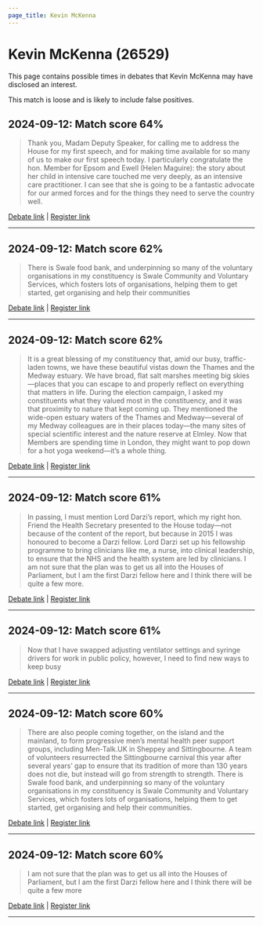```yaml
---
page_title: Kevin McKenna
---
```


# Kevin McKenna  (26529)

This page contains possible times in debates that Kevin McKenna may have disclosed an interest.

This match is loose and is likely to include false positives. 



## 2024-09-12: Match score 64%

>Thank you, Madam Deputy Speaker, for calling me to address the House for my first speech, and for making time available for so many of us to make our first speech today. I particularly congratulate the hon. Member for Epsom and Ewell (Helen Maguire): the story about her child in intensive care touched me very deeply, as an intensive care practitioner. I can see that she is going to be a fantastic advocate for our armed forces and for the things they need to serve the country well.

[Debate link](https://www.theyworkforyou.com/debates/?id=2024-09-12b.1063.1) | [Register link](https://www.theyworkforyou.com/mp/26529/register)


---



## 2024-09-12: Match score 62%

>There is Swale food bank, and underpinning so many of the voluntary organisations in my constituency is Swale Community and Voluntary Services, which fosters lots of organisations, helping them to get started, get organising and help their communities

[Debate link](https://www.theyworkforyou.com/debates/?id=2024-09-12b.1063.1) | [Register link](https://www.theyworkforyou.com/mp/26529/register)


---



## 2024-09-12: Match score 62%

>It is a great blessing of my constituency that, amid our busy, traffic-laden towns, we have these beautiful vistas down the Thames and the Medway estuary. We have broad, flat salt marshes meeting big skies—places that you can escape to and properly reflect on everything that matters in life. During the election campaign, I asked my constituents what they valued most in the constituency, and it was that proximity to nature that kept coming up. They mentioned the wide-open estuary waters of the Thames and Medway—several of my Medway colleagues are in their places today—the many sites of special scientific interest and the nature reserve at Elmley. Now that Members are spending time in London, they might want to pop down for a hot yoga weekend—it’s a whole thing.

[Debate link](https://www.theyworkforyou.com/debates/?id=2024-09-12b.1063.1) | [Register link](https://www.theyworkforyou.com/mp/26529/register)


---



## 2024-09-12: Match score 61%

>In passing, I must mention Lord Darzi’s report, which my right hon. Friend the Health Secretary presented to the House today—not because of the content of the report, but because in 2015 I was honoured to become a Darzi fellow. Lord Darzi set up his fellowship programme to bring clinicians like me, a nurse, into clinical leadership, to ensure that the NHS and the health system are led by clinicians. I am not sure that the plan was to get us all into the Houses of Parliament, but I am the first Darzi fellow here and I think there will be quite a few more.

[Debate link](https://www.theyworkforyou.com/debates/?id=2024-09-12b.1063.1) | [Register link](https://www.theyworkforyou.com/mp/26529/register)


---



## 2024-09-12: Match score 61%

>Now that I have swapped adjusting ventilator settings and syringe drivers for work in public policy, however, I need to find new ways to keep busy

[Debate link](https://www.theyworkforyou.com/debates/?id=2024-09-12b.1063.1) | [Register link](https://www.theyworkforyou.com/mp/26529/register)


---



## 2024-09-12: Match score 60%

>There are also people coming together, on the island and the mainland, to form progressive men’s mental health peer support groups, including Men-Talk.UK in Sheppey and Sittingbourne. A team of volunteers resurrected the Sittingbourne carnival this year after several years’ gap to ensure that its tradition of more than 130 years does not die, but instead will go from strength to strength. There is Swale food bank, and underpinning so many of the voluntary organisations in my constituency is Swale Community and Voluntary Services, which fosters lots of organisations, helping them to get started, get organising and help their communities.

[Debate link](https://www.theyworkforyou.com/debates/?id=2024-09-12b.1063.1) | [Register link](https://www.theyworkforyou.com/mp/26529/register)


---



## 2024-09-12: Match score 60%

>I am not sure that the plan was to get us all into the Houses of Parliament, but I am the first Darzi fellow here and I think there will be quite a few more

[Debate link](https://www.theyworkforyou.com/debates/?id=2024-09-12b.1063.1) | [Register link](https://www.theyworkforyou.com/mp/26529/register)


---

